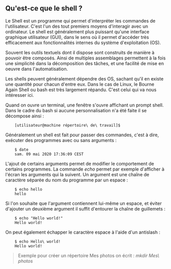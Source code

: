 ## Qu'est-ce que le shell ?

Le Shell est un programme qui permet d'interpréter les commandes de l'utilisateur. C'est l'un des
tout premiers moyens d'interagir avec un ordinateur. Le shell est généralement plus puissant qu'une
interface graphique utilisateur (GUI), dans le sens où il permet d'accéder très efficacement aux
fonctionnalités internes du système d'exploitation (OS).

Souvent les outils textuels dont il dispose sont construits de manière à pouvoir être composés.
Ainsi de multiples assemblages permettent à la fois une simplicité dans la décomposition des tâches,
et une facilité de mise en oeuvre dans l'automatisation.

Les shells peuvent généralement dépendre des OS, sachant qu'il en existe une quantité pour chacun
d'entre eux. Dans le cas de Linux, le Bourne Again Shell ou bash est très largement répandu. C'est
celui qui va nous intéresser ici.

Quand on ouvre un terminal, une fenêtre s'ouvre affichant un prompt shell. Dans le cadre du bash si
aucune personnalisation n'a été faite il se décompose ainsi :
```bash,ignore
    [utilisateur@machine répertoire\ de\ travail]$
```
Généralement un shell est fait pour passer des commandes, c'est à dire, exécuter des programmes avec
ou sans arguments :
```bash,ignore
    $ date
    sam. 09 mai 2020 17:36:09 CEST
```
L'ajout de certains arguments permet de modifier le comportement de certains programmes. La commande
*echo* permet par exemple d'afficher à l'écran les arguments qui la suivent. Un argument est une
chaîne de caractère séparée du nom du programme par un espace :
```bash,ignore
    $ echo hello
    hello
```
Si l'on souhaite que l'argument contiennent lui-même un espace, et éviter d'ajouter un deuxième
argument il suffit d'entourer la chaîne de guillemets :
```bash,ignore
    $ echo "Hello world!"
    Hello world!
```
On peut également échapper le caractère espace à l'aide d'un antislash :
```bash,ignore
    $ echo Hello\ world!
    Hello world!
```

> Exemple pour créer un répertoire Mes photos on écrit : *mkdir Mes\ photos*
